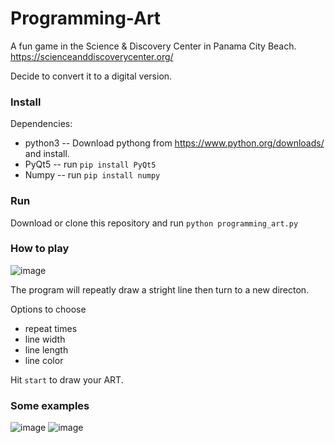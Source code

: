 # Programming-Art

A fun game in the Science & Discovery Center in Panama City Beach. https://scienceanddiscoverycenter.org/

Decide to convert it to a digital version. 

### Install 
  Dependencies:
  * python3 -- Download pythong from https://www.python.org/downloads/ and install.
  * PyQt5   -- run `pip install PyQt5`
  * Numpy   -- run `pip install numpy`
  
### Run
  Download or clone this repository and run `python programming_art.py`

### How to play
  ![image](https://user-images.githubusercontent.com/27696259/197403239-11c95fb5-5baa-448a-b8b7-dde368157d4a.png)

  The program will repeatly draw a stright line then turn to a new directon. 
  
  Options to choose
  * repeat times
  * line width
  * line length
  * line color
  
  Hit `start` to draw your ART.
  
  ### Some examples 
  ![image](https://user-images.githubusercontent.com/27696259/197403648-3197b361-c863-4c6a-8ff1-da8983f83901.png)
  ![image](https://user-images.githubusercontent.com/27696259/197403675-e4536daa-3204-4e18-8c80-571e9028697d.png)


  
